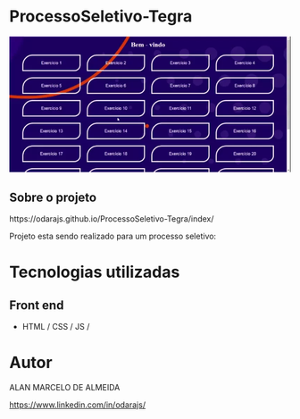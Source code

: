 
<h1 aling="center">ProcessoSeletivo-Tegra</h1>
<p>
 <img src="index/img/ezgif.com-gif-maker.webp">
</p>
<h2 aling="center">Sobre o projeto</h2>
https://odarajs.github.io/ProcessoSeletivo-Tegra/index/

Projeto esta sendo realizado para um processo seletivo:  

# Tecnologias utilizadas
## Front end
- HTML / CSS / JS /

# Autor

ALAN MARCELO DE ALMEIDA

https://www.linkedin.com/in/odarajs/
